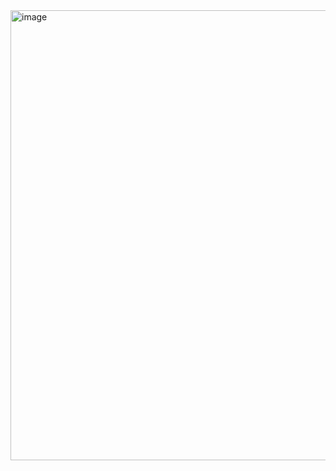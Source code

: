<img width="720" height="720" alt="image" src="https://github.com/user-attachments/assets/a75c88f0-1f7d-4145-8831-4bf7de9bf5a6" />
